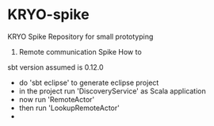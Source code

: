 KRYO-spike
=========

KRYO Spike Repository for small prototyping

1) Remote communication Spike How to

  sbt version assumed is 0.12.0
  - do 'sbt eclipse' to generate eclipse project
  - in the project run 'DiscoveryService' as Scala application
  - now run 'RemoteActor'
  - then run 'LookupRemoteActor'
  - 
